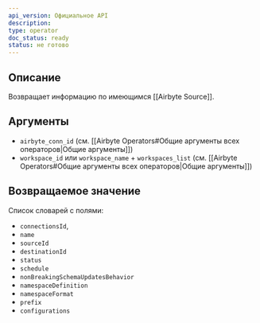 ```yaml
---
api_version: Официальное API
description: 
type: operator
doc_status: ready
status: не готово
---
```

## Описание
Возвращает информацию по имеющимся [[Airbyte Source]].
## Аргументы
- `airbyte_conn_id` (см. [[Airbyte Operators#Общие аргументы всех операторов|Общие аргументы]])
- `workspace_id` или `workspace_name` + `workspaces_list` (см. [[Airbyte Operators#Общие аргументы всех операторов|Общие аргументы]])
## Возвращаемое значение
Список словарей с полями:
- `connectionsId`,
- `name`
- `sourceId`
- `destinationId`
- `status`
- `schedule`
- `nonBreakingSchemaUpdatesBehavior`
- `namespaceDefinition`
- `namespaceFormat`
- `prefix`
- `configurations`